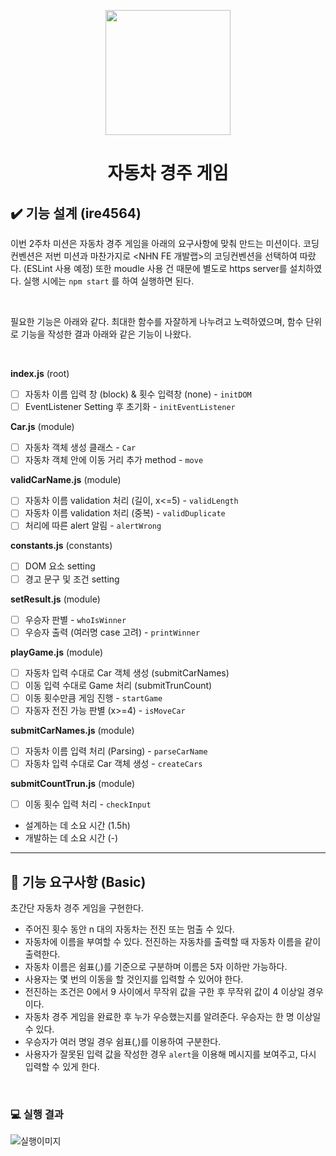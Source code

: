 <p align="middle" >
  <img width="200px;" src="https://github.com/woowacourse/javascript-racingcar-precourse/blob/main/images/racingcar_icon.png?raw=true"/>
</p>
<h1 align="middle">자동차 경주 게임</h1>

## ✔️ 기능 설계 (ire4564)

이번 2주차 미션은 자동차 경주 게임을 아래의 요구사항에 맞춰 만드는 미션이다. 코딩컨벤션은 저번 미션과 마찬가지로 <NHN FE 개발랩>의 코딩컨벤션을 선택하여 따랐다. (ESLint 사용 예정) 또한 moudle 사용 건 때문에 별도로 https server를 설치하였다. 실행 시에는 `npm start` 를 하여 실행하면 된다. <br/>

<br/>

필요한 기능은 아래와 같다. 최대한 함수를 자잘하게 나누려고 노력하였으며, 함수 단위로 기능을 작성한 결과 아래와 같은 기능이 나왔다.<br/>



<br/>

<b>index.js</b> (root)

- [ ] 자동차 이름 입력 창 (block) & 횟수 입력창 (none) - `initDOM`
- [ ] EventListener Setting 후 초기화 - `initEventListener`

<b>Car.js</b> (module)

- [ ] 자동차 객체 생성 클래스 - `Car`
- [ ] 자동차 객체 안에 이동 거리 추가 method - `move`

<b>validCarName.js</b> (module)

- [ ] 자동차 이름 validation 처리 (길이, x<=5) - `validLength`
- [ ] 자동차 이름 validation 처리 (중복) - `validDuplicate`
- [ ] 처리에 따른 alert 알림 - `alertWrong`

<b>constants.js</b> (constants)

- [ ] DOM 요소 setting
- [ ] 경고 문구 및 조건 setting  

<b>setResult.js</b> (module)

- [ ] 우승자 판별 - `whoIsWinner`
- [ ] 우승자 출력 (여러명 case 고려) - `printWinner`

<b>playGame.js</b> (module)

- [ ] 자동차 입력 수대로 Car 객체 생성 (submitCarNames)
- [ ] 이동 입력 수대로 Game 처리 (submitTrunCount)
- [ ] 이동 횟수만큼 게임 진행 - `startGame`
- [ ] 자동자 전진 가능 판별 (x>=4) - `isMoveCar`

<b>submitCarNames.js</b> (module)

- [ ] 자동차 이름 입력 처리 (Parsing) - `parseCarName` 
- [ ] 자동차 입력 수대로 Car 객체 생성 - `createCars`

<b>submitCountTrun.js</b> (module)

- [ ] 이동 횟수 입력 처리 - `checkInput`



* 설계하는 데 소요 시간 (1.5h)
* 개발하는 데 소요 시간 (-)



---
## 🎯 기능 요구사항 (Basic)
초간단 자동차 경주 게임을 구현한다.

- 주어진 횟수 동안 n 대의 자동차는 전진 또는 멈출 수 있다.
- 자동차에 이름을 부여할 수 있다. 전진하는 자동차를 출력할 때 자동차 이름을 같이 출력한다.
- 자동차 이름은 쉼표(,)를 기준으로 구분하며 이름은 5자 이하만 가능하다.
- 사용자는 몇 번의 이동을 할 것인지를 입력할 수 있어야 한다.
- 전진하는 조건은 0에서 9 사이에서 무작위 값을 구한 후 무작위 값이 4 이상일 경우이다.
- 자동차 경주 게임을 완료한 후 누가 우승했는지를 알려준다. 우승자는 한 명 이상일 수 있다.
- 우승자가 여러 명일 경우 쉼표(,)를 이용하여 구분한다.
- 사용자가 잘못된 입력 값을 작성한 경우 `alert`을 이용해 메시지를 보여주고, 다시 입력할 수 있게 한다.

<br>

### 💻 실행 결과

![실행이미지](images/result.jpg)

<br>

